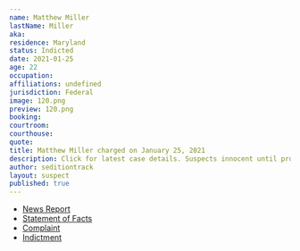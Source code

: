```yaml
---
name: Matthew Miller
lastName: Miller
aka: 
residence: Maryland
status: Indicted
date: 2021-01-25
age: 22
occupation: 
affiliations: undefined
jurisdiction: Federal
image: 120.png
preview: 120.png
booking: 
courtroom: 
courthouse: 
quote: 
title: Matthew Miller charged on January 25, 2021
description: Click for latest case details. Suspects innocent until proven guilty.
author: seditiontrack
layout: suspect
published: true
---
```

- [News Report](https://www.wbaltv.com/article/fbi-charge-matthew-miller-cooksville-us-capitol-riot/35312595)
- [Statement of Facts](https://www.justice.gov/opa/page/file/1360201/download)
- [Complaint](https://www.justice.gov/opa/page/file/1360201/download)
- [Indictment](https://extremism.gwu.edu/sites/g/files/zaxdzs2191/f/Matthew%20Ryan%20Miller%20Indictment.pdf)

